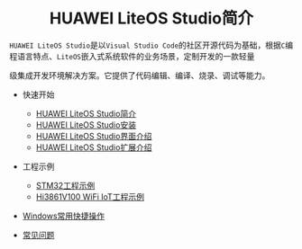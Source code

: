<!-- markdownlint-disable MD033 MD041-->
<p align="center">
  <h1 align="center">HUAWEI LiteOS Studio简介</h1>
</p>

`HUAWEI LiteOS Studio`是以`Visual Studio Code`的社区开源代码为基础，根据`C`编程语言特点、`LiteOS`嵌入式系统软件的业务场景，定制开发的一款轻量

级集成开发环境解决方案。它提供了代码编辑、编译、烧录、调试等能力。

<!-- _sidebar.md -->
- 快速开始
  - [HUAWEI LiteOS Studio简介](/README)
  - [HUAWEI LiteOS Studio安装](/install.md)
  - [HUAWEI LiteOS Studio界面介绍](introduction.md)
  - [HUAWEI LiteOS Studio扩展介绍](extension.md)

- 工程示例

  - [STM32工程示例](project_stm32.md)
  - [Hi3861V100 WiFi IoT工程示例](project_wifiiot.md)

- [Windows常用快捷操作](studio_usage.md)
- [常见问题](studio_qa.md)

